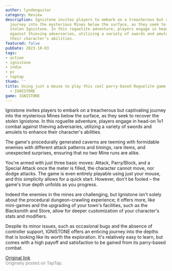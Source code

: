 ```yaml
---
author: lyndonguitar
category: Review
description: Ignistone invites players to embark on a treacherous but captivating
  journey into the mysterious Mines below the surface, as they seek to recover the
  stolen Ignistone. In this roguelite adventure, players engage in head-on 1v1 combat
  against thieving adversaries, utilizing a variety of swords and amulets to enhance
  their character's abilities.
featured: false
pubDate: 2023-10-03
tags:
- action
- ignistone
- indie
- pc
- taptap
thumb: ''
title: Using just a mouse to play this cool parry-based Roguelite game | First Impressions
  - IGNISTONE
game: IGNISTONE
---
```

Ignistone invites players to embark on a treacherous but captivating journey into the mysterious Mines below the surface, as they seek to recover the stolen Ignistone. In this roguelite adventure, players engage in head-on 1v1 combat against thieving adversaries, utilizing a variety of swords and amulets to enhance their character's abilities.

The game's procedurally generated caverns are teeming with formidable enemies with different attack patterns and timings, rare items, and unexpected surprises, ensuring that no two Mine runs are alike.

You're armed with just three basic moves: Attack, Parry/Block, and a Special Attack once the meter is filled, the character cannot move, nor dodge attacks. The game is even entirely playable using just your mouse, and this simplicity allows for a quick start. However, don't be fooled – the game's true depth unfolds as you progress.

Indeed the enemies in the mines are challenging, but Ignistone isn't solely about the procedural dungeon-crawling experience; it offers more, like mini-games and the upgrading of your town's facilities, such as the Blacksmith and Store, allow for deeper customization of your character's stats and modifiers.

Despite its minor issues, such as occasional bugs and the absence of controller support, IGNISTONE offers an enticing journey into the depths that is looking like its worth the exploration. It's relatively easy to learn, but comes with a high payoff and satisfaction to be gained from its parry-based combat.

[Original link](https://www.taptap.io/post/6384233)<br><span style="font-size: 0.95em; color: #888;">Originally posted on TapTap.</span>